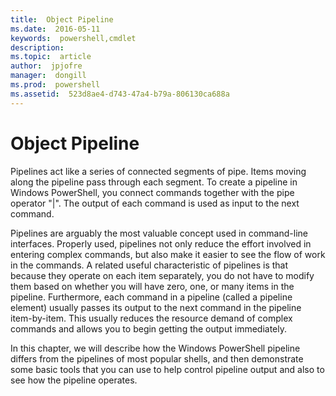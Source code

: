 ```yaml
---
title:  Object Pipeline
ms.date:  2016-05-11
keywords:  powershell,cmdlet
description:  
ms.topic:  article
author:  jpjofre
manager:  dongill
ms.prod:  powershell
ms.assetid:  523d8ae4-d743-47a4-b79a-806130ca688a
---
```


# Object Pipeline
Pipelines act like a series of connected segments of pipe. Items moving along the pipeline pass through each segment. To create a pipeline in Windows PowerShell, you connect commands together with the pipe operator "|". The output of each command is used as input to the next command.

Pipelines are arguably the most valuable concept used in command-line interfaces. Properly used, pipelines not only reduce the effort involved in entering complex commands, but also make it easier to see the flow of work in the commands. A related useful characteristic of pipelines is that because they operate on each item separately, you do not have to modify them based on whether you will have zero, one, or many items in the pipeline. Furthermore, each command in a pipeline (called a pipeline element) usually passes its output to the next command in the pipeline item-by-item. This usually reduces the resource demand of complex commands and allows you to begin getting the output immediately.

In this chapter, we will describe how the Windows PowerShell pipeline differs from the pipelines of most popular shells, and then demonstrate some basic tools that you can use to help control pipeline output and also to see how the pipeline operates.

